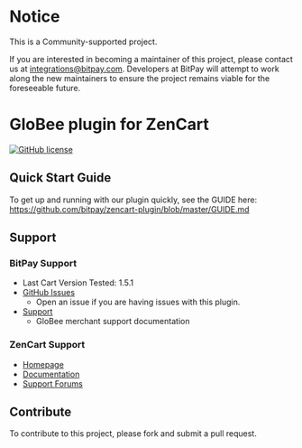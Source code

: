 # Notice

This is a Community-supported project.

If you are interested in becoming a maintainer of this project, please contact us at integrations@bitpay.com. Developers at BitPay will attempt to work along the new maintainers to ensure the project remains viable for the foreseeable future.

# GloBee plugin for ZenCart

[![GitHub license](https://img.shields.io/badge/license-MIT-blue.svg?style=flat-square)](https://raw.githubusercontent.com/GloBee-Official/zencart-plugin/master/LICENSE.txt)

## Quick Start Guide

To get up and running with our plugin quickly, see the GUIDE here: https://github.com/bitpay/zencart-plugin/blob/master/GUIDE.md

## Support

### BitPay Support

* Last Cart Version Tested: 1.5.1
* [GitHub Issues](https://github.com/GloBee-Official/zencart-plugin/issues)
  * Open an issue if you are having issues with this plugin.
* [Support](https://help.globee.com)
  * GloBee merchant support documentation

### ZenCart Support

* [Homepage](http://www.zen-cart.com)
* [Documentation](http://www.zen-cart.com/wiki/index.php/Developers_API)
* [Support Forums](http://www.zen-cart.com/forum.php)

## Contribute

To contribute to this project, please fork and submit a pull request.